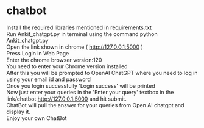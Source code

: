 # chatbot

Install the required libraries mentioned in requirements.txt <br />
Run Ankit_chatgpt.py in terminal using the command python Ankit_chatgpt.py <br />
Open the link shown in chrome ( http://127.0.0.1:5000 ) <br />
Press Login in Web Page <br /> 
Enter the chrome browser version:120 <br />
You need to enter your Chrome version installed <br />
After this you will be prompted to OpenAI ChatGPT where you need to log in using your email id and password <br />
Once you login successfully 'Login success' will be printed <br />
Now just enter your queries in the 'Enter your query' textbox in the link/chatbot http://127.0.0.1:5000 and hit submit. <br />
ChatBot will pull the answer for your queries from Open AI chatgpt and display it. <br />
Enjoy your own ChatBot
